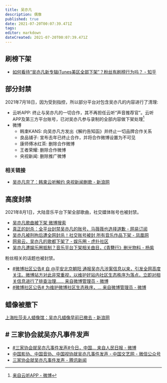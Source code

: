 ```yaml
---
title: 吴亦凡
description: 偶像
published: true
date: 2021-07-20T00:07:39.471Z
tags: 
editor: markdown
dateCreated: 2021-07-20T00:07:39.471Z
---
```


## 刷榜下架

+ [如何看待“吴亦凡新专辑iTunes美区全部下架”？粉丝有刷榜行为吗？ - 知乎](https://web.archive.org/web/20210801235238/https://www.zhihu.com/question/301567612)

## 部分封禁

2021年7月18日，因为受到指控，所以部分平台对包含吴亦凡的内容进行了清理:

+ 云听APP: 终止与吴亦凡的一切合作，其不再担任云听“声音推荐官”。云听APP及第三方平台账号，已对吴亦凡参与录制的全部内容做下架处理[^ytapp]
+ 微博
    + 韩束KANS: 向吴亦凡方发出《解约告知函》并终止一切品牌合作关系
    + 良品铺子: 宣布去年已终止合作，并将合作微博设置为不可见
    + 康师傅冰红茶: 删除合作微博
    + 王者荣耀: 删除合作微博
    + 央视新闻: 删除推广微博

[^ytapp]: [来自云听APP - 微博](https://weibo.com/3290708473/KpmkcCZOu)

### 相关链接

+ [吴亦凡完了：韩束云听解约 央视新闻删歌 - 新浪网](https://web.archive.org/web/20210719111338/https://finance.sina.com.cn/tech/2021-07-19/doc-ikqciyzk6343963.shtml)

## 高度封禁

2021年8月1日，大陆音乐平台下架全部歌曲，社交媒体账号也被封禁。

+ [吴亦凡歌曲被下架 微博搜索](https://archive.is/XBJx3 "https://s.weibo.com/weibo?q=%23吴亦凡歌曲被下架%23&from=default")
+ [真正的封杀：全平台封禁吴亦凡的账号，马薇薇也选择道歉 - 网易订阅](https://web.archive.org/web/20210802052521/https://www.163.com/dy/article/GGD2R8L405486ZKY.html)
+ [吴亦凡被刑拘后遭全网封杀！社交账号被封 所有音乐作品下架 - 凤凰网](https://web.archive.org/web/20210801235002/https://news.ifeng.com/c/88MQFzPUFO6)
+ [网易云，吴亦凡的歌都下架了 - 娱乐圈 - 虎扑社区](https://web.archive.org/web/20210801234950/https://bbs.hupu.com/44518481.html)
+ [吴亦凡遭娱乐圈抵制？音乐平台下架相关曲目，《青簪行》删光物料 - 杨紫](https://web.archive.org/web/20210801235218/https://www.sohu.com/a/480806625_128476)

粉丝相关的话题也被封禁。

+ [\#微博社区公告# 自 @平安北京朝阳 通报吴亦凡涉案信息以来，引发全网高度关注。微博站方对此非常重视，以维护好站内社区生态秩序为落点，立即对相关信息进行了排查治理...... 来自微博管理员 - 微博](https://archive.is/5r3eR "https://weibo.com/1934183965/KrtV6iJZx")
+ [\#微博社区公告# 为维护微博社区生态秩序，... 来自微博管理员 - 微博](https://archive.is/pR4AK "https://weibo.com/1934183965/KrBSA6UTW")

## 蜡像被撤下

[上海杜莎夫人蜡像馆：吴亦凡蜡像早前已撤去 - 新浪网](https://web.archive.org/web/20210802135523/https://ent.sina.com.cn/s/m/2021-08-02/doc-ikqciyzk9004816.shtml)

## # 三家协会就吴亦凡事件发声

+ [\#三家协会就吴亦凡事件发声#今日，中国... 来自人民日报 - 微博](https://archive.is/UsXwO "https://weibo.com/2803301701/KrCzN2NOG")
+ [中国影协、中国音协、中国视协就吴亦凡事件发声 - 中国文艺网 - 微信公众号](https://web.archive.org/web/20210803120642/https://mp.weixin.qq.com/s/BlvnSQAG5Y1S9VrnWlj1lg)
+ [三家协会就吴亦凡事件发声 - 腾讯新闻](https://web.archive.org/web/20210803114913/https://new.qq.com/omn/20210802/20210802A0EHYE00.html)
